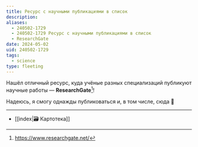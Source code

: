 ```yaml
---
title: Ресурс с научными публикациями в список
description: 
aliases:
  - 240502-1729
  - 240502-1729 Ресурс с научными публикациями в список
  - ResearchGate
date: 2024-05-02
uid: 240502-1729
tags:
  - science
type: fleeting
---
```

Нашёл отличный ресурс, куда учёные разных специализаций публикуют научные работы — **ResearchGate**[^src]!

Надеюсь, я смогу однажды публиковаться и, в том числе, сюда 🙏

---

- [[index|🗃️ Картотека]]

[^src]: https://www.researchgate.net/
